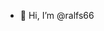 - 👋 Hi, I’m @ralfs66

<!---
ralfs66/ralfs66 is a ✨ special ✨ repository because its `README.md` (this file) appears on your GitHub profile.
You can click the Preview link to take a look at your changes.
--->
